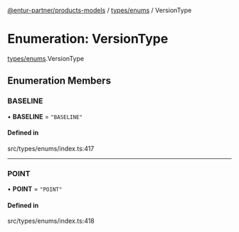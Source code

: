 [@entur-partner/products-models](../README.md) / [types/enums](../modules/types_enums.md) / VersionType

# Enumeration: VersionType

[types/enums](../modules/types_enums.md).VersionType

## Enumeration Members

### BASELINE

• **BASELINE** = ``"BASELINE"``

#### Defined in

src/types/enums/index.ts:417

___

### POINT

• **POINT** = ``"POINT"``

#### Defined in

src/types/enums/index.ts:418
